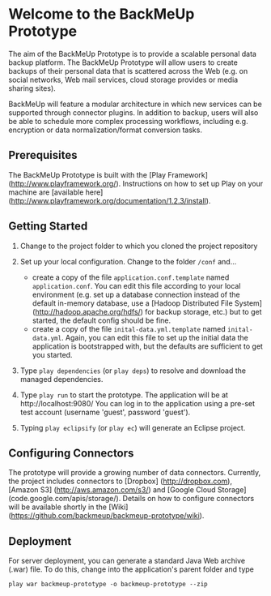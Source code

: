 # Welcome to the BackMeUp Prototype

The aim of the BackMeUp Prototype is to provide a scalable personal data backup platform.
The BackMeUp Prototype will allow users to create backups of their personal data that is scattered across
the Web (e.g. on social networks, Web mail services, cloud storage provides or media sharing sites). 

BackMeUp will feature a modular architecture in which new services can be supported through connector plugins.
In addition to backup, users will also be able to schedule more complex processing workflows, including e.g.
encryption or data normalization/format conversion tasks.

## Prerequisites

The BackMeUp Prototype is built with the [Play Framework] (http://www.playframework.org/).
Instructions on how to set up Play on your machine are [available here] 
(http://www.playframework.org/documentation/1.2.3/install).

## Getting Started

1. Change to the project folder to which you cloned the project repository

2. Set up your local configuration. Change to the folder `/conf` and...
   - create a copy of the file `application.conf.template` named `application.conf`.
     You can edit this file according to your local environment (e.g. set up a database connection instead
     of the default in-memory database, use a [Hadoop Distributed File System] (http://hadoop.apache.org/hdfs/)
     for backup storage, etc.) but to get started, the default config should be fine.
   - create a copy of the file `inital-data.yml.template` named `inital-data.yml`. Again,
     you can edit this file to set up the initial data the application is bootstrapped with, but
     the defaults are sufficient to get you started.

3. Type `play dependencies` (or `play deps`) to resolve and download the managed dependencies.

3. Type `play run` to start the prototype. The application will be at http://localhost:9080/ You
   can log in to the application using a pre-set test account (username 'guest', password 'guest').

4. Typing `play eclipsify` (or `play ec`) will generate an Eclipse project.

## Configuring Connectors

The prototype will provide a growing number of data connectors. Currently, the project includes
connectors to [Dropbox] (http://dropbox.com), [Amazon S3] (http://aws.amazon.com/s3/) and 
[Google Cloud Storage] (code.google.com/apis/storage/). Details on how to configure connectors will
be available shortly in the [Wiki] (https://github.com/backmeup/backmeup-prototype/wiki).

## Deployment

For server deployment, you can generate a standard Java Web archive (.war) file. To do this, 
change into the application's parent folder and type

`play war backmeup-prototype -o backmeup-prototype --zip`

